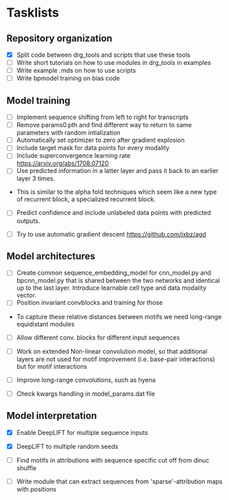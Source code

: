 # Tasklists

## Repository organization

- [x] Split code between drg_tools and scripts that use these tools
- [ ] Write short tutorials on how to use modules in drg_tools in examples
- [ ] Write example .mds on how to use scripts
- [ ] Write bpmodel training on bias code

## Model training

- [ ] Implement sequence shifting from left to right for transcripts
- [ ] Remove params0.pth and find different way to return to same parameters with random intialization
- [ ] Automatically set optimizer to zero after gradient explosion
- [ ] Include target mask for data points for every modality
- [ ] Include superconvergence learning rate https://arxiv.org/abs/1708.07120
- [ ] Use predicted information in a latter layer and pass it back to an earlier layer 3 times.
- This is similar to the alpha fold techniques which seem like a new type of recurrent block, a specialized recurrent block.
- [ ] Predict confidence and include unlabeled data points with predicted outputs. 
- [ ] Try to use automatic gradient descent https://github.com/jxbz/agd


## Model architectures

- [ ] Create common sequence_embedding_model for cnn_model.py and bpcnn_model.py that is shared between the two networks and identical up to the last layer.
Introduce learnable cell type and data modality vector.
- [ ] Position invariant convblocks and training for those
- To capture these relative distances between motifs we need long-range equidistant modules
- [ ] Allow different conv. blocks for different input sequences
- [ ] Work on extended Non-linear convolution model, so that additional layers are not used for motif improvement (i.e. base-pair interactions) but for motif interactions
- [ ] Improve long-range convolutions, such as hyena
- [ ] Check kwargs handling in model_params.dat file


## Model interpretation 

- [x] Enable DeepLIFT for multiple sequence inputs
- [x] DeepLIFT to multiple random seeds
- [ ] Find motifs in attributions with sequence specific cut off from dinuc shuffle
- [ ] Write module that can extract sequences from 'sparse'-attribution maps with positions


